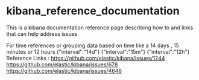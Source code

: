 # kibana_reference_documentation
This is a kibana documentation reference page describing how to and links that can help address issues


For time references or grouping data based on time like a 14 days , 15 minutes or 12 hours 
{"interval":"14d"}
{"interval":"15m"}
{"interval":"12h"}
Reference Links : 
https://github.com/elastic/kibana/issues/1244
https://github.com/elastic/kibana/issues/678
https://github.com/elastic/kibana/issues/4646
